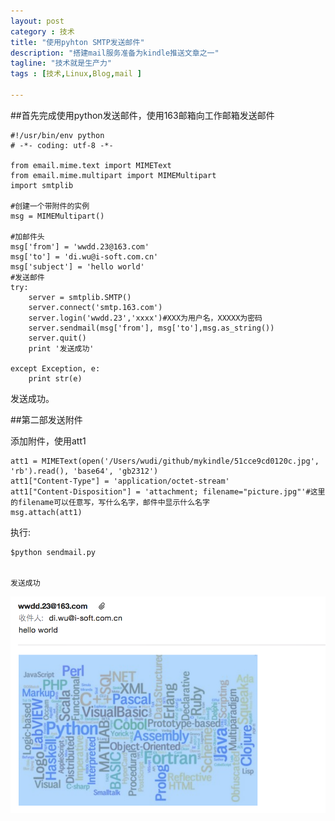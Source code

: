 ```yaml
---
layout: post
category : 技术
title: "使用pyhton SMTP发送邮件"
description: "搭建mail服务准备为kindle推送文章之一"
tagline: "技术就是生产力"
tags : [技术,Linux,Blog,mail ]

---
```


##首先完成使用python发送邮件，使用163邮箱向工作邮箱发送邮件


    #!/usr/bin/env python
    # -*- coding: utf-8 -*-
    
    from email.mime.text import MIMEText
    from email.mime.multipart import MIMEMultipart
    import smtplib
    
    #创建一个带附件的实例
    msg = MIMEMultipart()
    
    #加邮件头
    msg['from'] = 'wwdd.23@163.com'
    msg['to'] = 'di.wu@i-soft.com.cn'
    msg['subject'] = 'hello world'
    #发送邮件
    try:
        server = smtplib.SMTP()
        server.connect('smtp.163.com')
        server.login('wwdd.23','xxxx')#XXX为用户名，XXXXX为密码
        server.sendmail(msg['from'], msg['to'],msg.as_string())
        server.quit()
        print '发送成功'
    
    except Exception, e:  
        print str(e) 


发送成功。


##第二部发送附件

添加附件，使用att1


    att1 = MIMEText(open('/Users/wudi/github/mykindle/51cce9cd0120c.jpg', 'rb').read(), 'base64', 'gb2312')
    att1["Content-Type"] = 'application/octet-stream'
    att1["Content-Disposition"] = 'attachment; filename="picture.jpg"'#这里的filename可以任意写，写什么名字，邮件中显示什么名字
    msg.attach(att1)
    


执行:

    $python sendmail.py


    发送成功

![](/images/sendmail.png)
